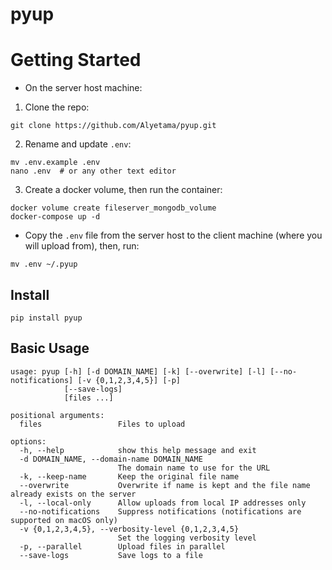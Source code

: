 # pyup

# Getting Started

- On the server host machine:

1. Clone the repo:

```shell
git clone https://github.com/Alyetama/pyup.git
```

2. Rename and update `.env`:

```shell
mv .env.example .env
nano .env  # or any other text editor
```

3. Create a docker volume, then run the container:

```shell
docker volume create fileserver_mongodb_volume
docker-compose up -d
```

- Copy the `.env` file from the server host to the client machine (where you will upload from), then, run:

```shell
mv .env ~/.pyup
```

## Install

```shell
pip install pyup
```

## Basic Usage

```
usage: pyup [-h] [-d DOMAIN_NAME] [-k] [--overwrite] [-l] [--no-notifications] [-v {0,1,2,3,4,5}] [-p]
            [--save-logs]
            [files ...]

positional arguments:
  files                 Files to upload

options:
  -h, --help            show this help message and exit
  -d DOMAIN_NAME, --domain-name DOMAIN_NAME
                        The domain name to use for the URL
  -k, --keep-name       Keep the original file name
  --overwrite           Overwrite if name is kept and the file name already exists on the server
  -l, --local-only      Allow uploads from local IP addresses only
  --no-notifications    Suppress notifications (notifications are supported on macOS only)
  -v {0,1,2,3,4,5}, --verbosity-level {0,1,2,3,4,5}
                        Set the logging verbosity level
  -p, --parallel        Upload files in parallel
  --save-logs           Save logs to a file
```
